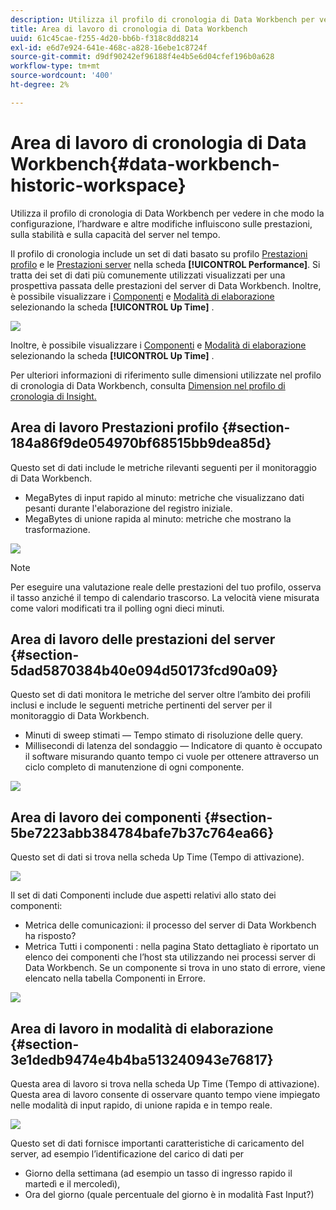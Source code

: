 ```yaml
---
description: Utilizza il profilo di cronologia di Data Workbench per vedere in che modo la configurazione, l’hardware e altre modifiche influiscono sulle prestazioni, sulla stabilità e sulla capacità del server nel tempo.
title: Area di lavoro di cronologia di Data Workbench
uuid: 61c45cae-f255-4d20-bb6b-f318c8dd8214
exl-id: e6d7e924-641e-468c-a828-16ebe1c8724f
source-git-commit: d9df90242ef96188f4e4b5e6d04cfef196b0a628
workflow-type: tm+mt
source-wordcount: '400'
ht-degree: 2%

---
```


# Area di lavoro di cronologia di Data Workbench{#data-workbench-historic-workspace}

Utilizza il profilo di cronologia di Data Workbench per vedere in che modo la configurazione, l’hardware e altre modifiche influiscono sulle prestazioni, sulla stabilità e sulla capacità del server nel tempo.

Il profilo di cronologia include un set di dati basato su profilo [Prestazioni profilo](../../../home/monitoring-installation/monitoring-profiles/monitoring-historical-using.md#section-184a86f9de054970bf68515bb9dea85d) e le [Prestazioni server](../../../home/monitoring-installation/monitoring-profiles/monitoring-historical-using.md#section-5dad5870384b40e094d50173fcd90a09) nella scheda **[!UICONTROL Performance]**. Si tratta dei set di dati più comunemente utilizzati visualizzati per una prospettiva passata delle prestazioni del server di Data Workbench. Inoltre, è possibile visualizzare i [Componenti](../../../home/monitoring-installation/monitoring-profiles/monitoring-historical-using.md#section-5be7223abb384784bafe7b37c764ea66) e [Modalità di elaborazione](../../../home/monitoring-installation/monitoring-profiles/monitoring-historical-using.md#section-5be7223abb384784bafe7b37c764ea66) selezionando la scheda **[!UICONTROL Up Time]** .

![](assets/Historic_Performance.png)

Inoltre, è possibile visualizzare i [Componenti](../../../home/monitoring-installation/monitoring-profiles/monitoring-historical-using.md#section-5be7223abb384784bafe7b37c764ea66) e [Modalità di elaborazione](../../../home/monitoring-installation/monitoring-profiles/monitoring-historical-using.md#section-5be7223abb384784bafe7b37c764ea66) selezionando la scheda **[!UICONTROL Up Time]** .

Per ulteriori informazioni di riferimento sulle dimensioni utilizzate nel profilo di cronologia di Data Workbench, consulta [Dimension nel profilo di cronologia di Insight.](../../../home/monitoring-installation/monitoring-appendix/monitoring-historical.md#concept-a42837c9c9274f83ad5bc5a6720f02b0)

## Area di lavoro Prestazioni profilo {#section-184a86f9de054970bf68515bb9dea85d}

Questo set di dati include le metriche rilevanti seguenti per il monitoraggio di Data Workbench.

* MegaBytes di input rapido al minuto: metriche che visualizzano dati pesanti durante l&#39;elaborazione del registro iniziale.
* MegaBytes di unione rapida al minuto: metriche che mostrano la trasformazione.

![](assets/Historic_Profile_Performance.png)

>[!NOTE]
>
>Per eseguire una valutazione reale delle prestazioni del tuo profilo, osserva il tasso anziché il tempo di calendario trascorso. La velocità viene misurata come valori modificati tra il polling ogni dieci minuti.

## Area di lavoro delle prestazioni del server {#section-5dad5870384b40e094d50173fcd90a09}

Questo set di dati monitora le metriche del server oltre l’ambito dei profili inclusi e include le seguenti metriche pertinenti del server per il monitoraggio di Data Workbench.

* Minuti di sweep stimati — Tempo stimato di risoluzione delle query.
* Millisecondi di latenza del sondaggio — Indicatore di quanto è occupato il software misurando quanto tempo ci vuole per ottenere attraverso un ciclo completo di manutenzione di ogni componente.

![](assets/Historic_Server_Performance.png)

## Area di lavoro dei componenti {#section-5be7223abb384784bafe7b37c764ea66}

Questo set di dati si trova nella scheda Up Time (Tempo di attivazione).

![](assets/Up_Time.png)

Il set di dati Componenti include due aspetti relativi allo stato dei componenti:

* Metrica delle comunicazioni: il processo del server di Data Workbench ha risposto?
* Metrica Tutti i componenti : nella pagina Stato dettagliato è riportato un elenco dei componenti che l’host sta utilizzando nei processi server di Data Workbench. Se un componente si trova in uno stato di errore, viene elencato nella tabella Componenti in Errore.

![](assets/Up_Time_components.png)

## Area di lavoro in modalità di elaborazione {#section-3e1dedb9474e4b4ba513240943e76817}

Questa area di lavoro si trova nella scheda Up Time (Tempo di attivazione). Questa area di lavoro consente di osservare quanto tempo viene impiegato nelle modalità di input rapido, di unione rapida e in tempo reale.

![](assets/Up_Time_Processing_mode.png)

Questo set di dati fornisce importanti caratteristiche di caricamento del server, ad esempio l’identificazione del carico di dati per

* Giorno della settimana (ad esempio un tasso di ingresso rapido il martedì e il mercoledì),
* Ora del giorno (quale percentuale del giorno è in modalità Fast Input?)
